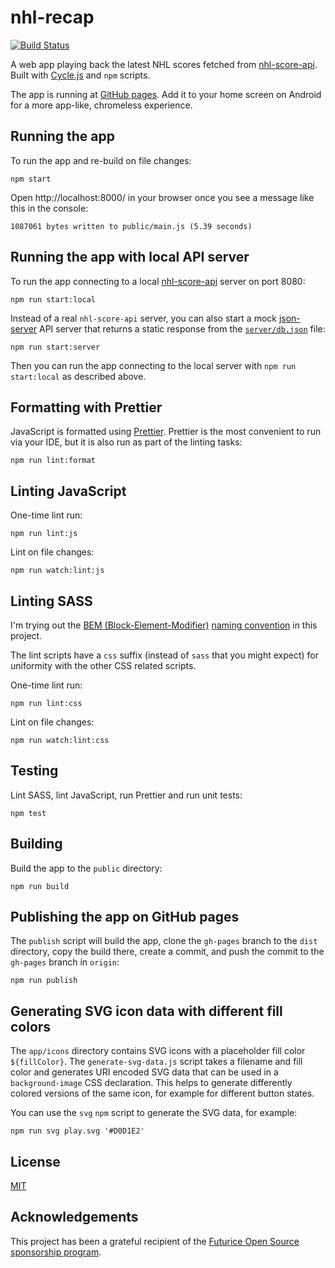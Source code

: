 # nhl-recap

[![Build Status](https://travis-ci.org/peruukki/nhl-recap.svg?branch=master)](https://travis-ci.org/peruukki/nhl-recap)

A web app playing back the latest NHL scores fetched from [nhl-score-api](https://github.com/peruukki/nhl-score-api).
Built with [Cycle.js](https://cycle.js.org/) and `npm` scripts.

The app is running at [GitHub pages](https://peruukki.github.io/nhl-recap/). Add it to your home screen on Android for
a more app-like, chromeless experience.

## Running the app

To run the app and re-build on file changes:
```
npm start
```

Open http://localhost:8000/ in your browser once you see a message like this in the console:
```
1087061 bytes written to public/main.js (5.39 seconds)
```

## Running the app with local API server

To run the app connecting to a local [nhl-score-api](https://github.com/peruukki/nhl-score-api) server on port 8080:
```
npm run start:local
```

Instead of a real `nhl-score-api` server, you can also start a mock [json-server](https://github.com/typicode/json-server)
API server that returns a static response from the [`server/db.json`](server/db.json) file:
```
npm run start:server
```
Then you can run the app connecting to the local server with `npm run start:local` as described above.

## Formatting with Prettier

JavaScript is formatted using [Prettier](https://prettier.io/). Prettier is the most convenient to run via your IDE,
but it is also run as part of the linting tasks:

```
npm run lint:format
```

## Linting JavaScript

One-time lint run:
```
npm run lint:js
```

Lint on file changes:
```
npm run watch:lint:js
```

## Linting SASS

I'm trying out the [BEM (Block-Element-Modifier)](http://getbem.com/introduction/) [naming convention](http://getbem.com/naming/)
in this project.

The lint scripts have a `css` suffix (instead of `sass` that you might expect) for uniformity with the other CSS related scripts.

One-time lint run:
```
npm run lint:css
```

Lint on file changes:
```
npm run watch:lint:css
```

## Testing

Lint SASS, lint JavaScript, run Prettier and run unit tests:
```
npm test
```

## Building

Build the app to the `public` directory:
```
npm run build
```

## Publishing the app on GitHub pages

The `publish` script will build the app, clone the `gh-pages` branch to the `dist` directory, copy the build there,
create a commit, and push the commit to the `gh-pages` branch in `origin`:
```
npm run publish
```

## Generating SVG icon data with different fill colors

The `app/icons` directory contains SVG icons with a placeholder fill color `${fillColor}`. The `generate-svg-data.js`
script takes a filename and fill color and generates URI encoded SVG data that can be used in a `background-image` CSS
declaration. This helps to generate differently colored versions of the same icon, for example for different button
states.

You can use the `svg` `npm` script to generate the SVG data, for example:

```
npm run svg play.svg '#D0D1E2'
```

## License

[MIT](LICENSE)

## Acknowledgements

This project has been a grateful recipient of the
[Futurice Open Source sponsorship program](https://www.futurice.com/blog/sponsoring-free-time-open-source-activities/?utm_source=github&utm_medium=spice).
